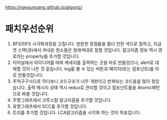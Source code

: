 https://nayounsang.github.io/algoviz/

# 패치우선순위

1. BFS/DFS 시각화과정을 고칩니다. 방문한 정점들을 좀더 진한 색으로 칠하고, 지금껏 스택(큐)에서 꺼내온 원소들은 원래색대로 칠할 것입니다. 알고리즘 정보 역시 경로라는 property를 추가할 것입니다.
2. 터미널에서 아이디어를 따와 메세지를 출력하는 곳을 따로 만들었으나, alert로 대체할 것이 나은 것 같습니다. log를 볼 수 있는 버튼과 페이지(또는 컴포넌트)를 따로 만들것입니다.
3. 주먹구구식으로 하다보니 코드구조가 너무 개판이고 반복되는 코드들을 많이 찾았습니다. 출력 메시지 상태 역시 redux로 관리할 것이고 컴포넌트들을 Atomic패턴으로 바꿀 것입니다.
4. 무향그래프에서 크루스칼 알고리즘을 추가할 것입니다.
5. 유향그래프에서 SCC를 추가할 것입니다.
6. 트리를 추가할 것입니다. LCA알고리즘을 시각화 하는 것이 목표입니다.

